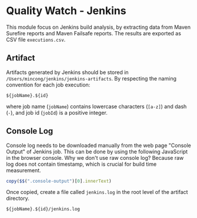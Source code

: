 # Quality Watch - Jenkins

This module focus on Jenkins build analysis, by extracting data from Maven
Surefire reports and Maven Failsafe reports. The results are exported as CSV
file `executions.csv`.

## Artifact

Artifacts generated by Jenkins should be stored in
`/Users/mincong/jenkins/jenkins-artifacts`. By respecting the naming convention
for each job execution:

    ${jobName}.${id}

where job name (`jobName`) contains lowercase characters (`[a-z]`) and dash
(`-`), and job id (`jobId`) is a positive integer.

## Console Log

Console log needs to be downloaded manually from the web page "Console Output"
of Jenkins job. This can be done by using the following JavaScript in the
browser console. Why we don't use raw console log? Because raw log does not
contain timestamp, which is crucial for build time measurement.

```js
copy($$(".console-output")[0].innerText)
```

Once copied, create a file called `jenkins.log` in the root level of the
artifact directory.

    ${jobName}.${id}/jenkins.log
